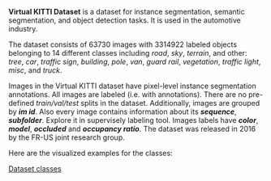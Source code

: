 **Virtual KITTI Dataset** is a dataset for instance segmentation, semantic segmentation, and object detection tasks. It is used in the automotive industry. 

The dataset consists of 63730 images with 3314922 labeled objects belonging to 14 different classes including *road*, *sky*, *terrain*, and other: *tree*, *car*, *traffic sign*, *building*, *pole*, *van*, *guard rail*, *vegetation*, *traffic light*, *misc*, and *truck*.

Images in the Virtual KITTI dataset have pixel-level instance segmentation annotations. All images are labeled (i.e. with annotations). There are no pre-defined <i>train/val/test</i> splits in the dataset. Additionally, images are grouped by ***im id***. Also every image contains information about its ***sequence***, ***subfolder***. Explore it in supervisely labeling tool. Images labels have ***color***, ***model***, ***occluded*** and ***occupancy ratio***. The dataset was released in 2016 by the FR-US joint research group.

Here are the visualized examples for the classes:

[Dataset classes](https://github.com/dataset-ninja/virtual-kitti/raw/main/visualizations/classes_preview.webm)
